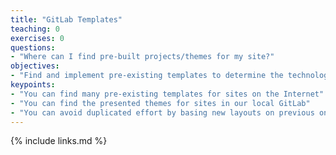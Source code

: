 ```yaml
---
title: "GitLab Templates"
teaching: 0
exercises: 0
questions:
- "Where can I find pre-built projects/themes for my site?"
objectives:
- "Find and implement pre-existing templates to determine the technologies and styles of a project"
keypoints:
- "You can find many pre-existing templates for sites on the Internet"
- "You can find the presented themes for sites in our local GitLab"
- "You can avoid duplicated effort by basing new layouts on previous ones"
---
```


{% include links.md %}

